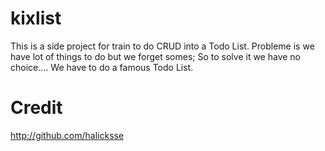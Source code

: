 # kixlist

This is a side project for train to do CRUD into a Todo List.
Probleme is we have lot of things to do but we forget somes;
So to solve it we have no choice.... We have to do a famous Todo List.

# Credit
http://github.com/halicksse